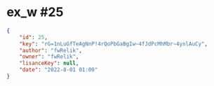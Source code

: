 
# ex_w #25
                
```JSON
{
    "id": 25,
    "key": "rG=1nLuGfTeAgNnP!4rQoPbGaBgIw~4fJdPcMhMbr~4ynlAuCy",
    "author": "fwRelik",
    "owner": "fwRelik",
    "lisanceKey": null,
    "date": "2022-8-01 01:00"
}
```
